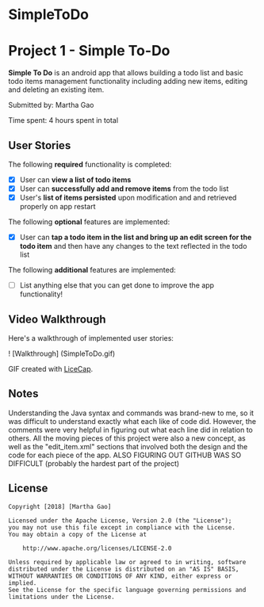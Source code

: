 # SimpleToDo
# Project 1 - Simple To-Do

**Simple To Do** is an android app that allows building a todo list and basic todo items management functionality including adding new items, editing and deleting an existing item.

Submitted by: Martha Gao

Time spent: 4 hours spent in total

## User Stories

The following **required** functionality is completed:

* [x] User can **view a list of todo items**
* [x] User can **successfully add and remove items** from the todo list
* [x] User's **list of items persisted** upon modification and and retrieved properly on app restart

The following **optional** features are implemented:

* [x] User can **tap a todo item in the list and bring up an edit screen for the todo item** and then have any changes to the text reflected in the todo list

The following **additional** features are implemented:

* [ ] List anything else that you can get done to improve the app functionality!

## Video Walkthrough

Here's a walkthrough of implemented user stories:

! [Walkthrough] (SimpleToDo.gif)

GIF created with [LiceCap](http://www.cockos.com/licecap/).

## Notes

Understanding the Java syntax and commands was brand-new to me, so it was difficult to understand exactly what each like of code did.
However, the comments were very helpful in figuring out what each line did in relation to others.
All the moving pieces of this project were also a new concept, as well as the "edit_item.xml" sections that involved both the design and the code for each piece of the app.
ALSO FIGURING OUT GITHUB WAS SO DIFFICULT (probably the hardest part of the project)

## License

    Copyright [2018] [Martha Gao]

    Licensed under the Apache License, Version 2.0 (the "License");
    you may not use this file except in compliance with the License.
    You may obtain a copy of the License at

        http://www.apache.org/licenses/LICENSE-2.0

    Unless required by applicable law or agreed to in writing, software
    distributed under the License is distributed on an "AS IS" BASIS,
    WITHOUT WARRANTIES OR CONDITIONS OF ANY KIND, either express or implied.
    See the License for the specific language governing permissions and
    limitations under the License.
